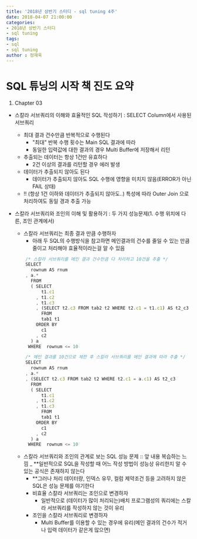 ```yaml
---
title: '2018년 상반기 스터디 - sql tuning 4주'
date: 2018-04-07 21:00:00
categories:
- 2018년 상반기 스터디
- sql tuning
tags:
- sql
- sql tuning
author : 정재욱
---
```


# SQL 튜닝의 시작 책 진도 요약
1. Chapter 03
  - 스칼라 서브쿼리의 이해와 효율적인 SQL 작성하기
  : SELECT Column에서 사용된 서브쿼리
    - 최대 결과 건수만큼 반복적으로 수행된다
      - "최대" 반복 수행 횟수는 Main SQL 결과에 따라
      - 동일한 입력값에 대한 결과의 경우 Multi Buffer에 저장해서 리턴
    - 추출되는 데이터는 항상 1건만 유효하다
      - 2건 이상의 결과를 리턴할 경우 에러 발생
    - 데이터가 추출되지 않아도 된다
      - 데이터가 추출되지 않아도 SQL 수행에 영향을 미치지 않음(ERROR가 아닌 FAIL 상태)
    - !! (항상 1건 이하와 데이터가 추출되지 않아도..) 특성에 따라 Outer Join 으로 처리하여도 동일 경과 추출 가능

  - 스칼라 서브쿼리와 조인의 이해 및 활용하기
  : 두 가지 성능문제(1. 수행 위치에 다른, 조인 관계에서)
    - 스칼라 서브쿼리는 최종 결과 만큼 수행하자
      - 아래 두 SQL의 수행방식을 참고하면 메인결과의 건수를 줄일 수 있는 만큼 줄이고 처리해야 효율적이라는걸 알 수 있음
    ```javascript
        /* 스칼라 서브쿼리를 메인 결과 건수만큼 다 처리하고 10건을 추출 */
        SELECT
          rownum AS rnum
        , a.*
          FROM
          ( SELECT
              t1.c1
            , t1.c2
            , t1.c3
            , (SELECT t2.c3 FROM tab2 t2 WHERE t2.c1 = t1.c1) AS t2_c3
              FROM
              tab1 t1
            ORDER BY
              c1
            , c2
          ) a
         WHERE  rownum <= 10
    ```
    ```javascript
        /* 메인 결과를 10건으로 제한 후 스칼라 서브쿼리를 메인 결과에 따라 추출 */
        SELECT
          rownum AS rnum
        , a.*
        , (SELECT t2.c3 FROM tab2 t2 WHERE t2.c1 = a.c1) AS t2_c3
          FROM
          ( SELECT
              t1.c1
            , t1.c2
            , t1.c3
              FROM
              tab1 t1
            ORDER BY
              c1
            , c2
          ) a
         WHERE  rownum <= 10
    ```
    - 스칼라 서브쿼리와 조인의 관계로 보는 SQL 성능 문제 :: 앞 내용 복습하는 느낌
      _ **일반적으로 SQL을 작성할 때 어느 작성 방법이 성능상 유리한지 알 수 있는 공식은 존재하지 않는다
      - **그러나 처리 데이터량, 인덱스 유무, 컬럼 제약조건 등을 고려하지 않은 SQL은 성능 문제를 야기한다
      - 비효율 스칼라 서브쿼리는 조인으로 변경하자
        - 일반적으로 (데이터가 많이 처리되는)배치 프로그램성의 쿼리에는 스칼라 서브쿼리를 작성하지 않는 것이 유리
      - 조인을 스칼라 서브쿼리로 변경하자
        - Multi Buffer를 이용할 수 있는 경우에 유리(메인 결과의 건수가 적거나 입력 데이터가 같은게 많으면)
